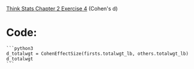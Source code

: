 [Think Stats Chapter 2 Exercise 4](http://greenteapress.com/thinkstats2/html/thinkstats2003.html#toc24) (Cohen's d)

# Code:
    ```python3
    d_totalwgt = CohenEffectSize(firsts.totalwgt_lb, others.totalwgt_lb)
    d_totalwgt 
    ```
